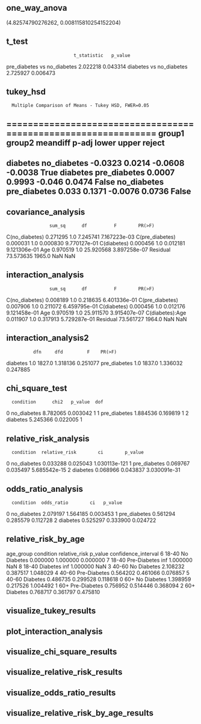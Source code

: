 ## one_way_anova

(4.82574790276262, 0.008115810254152204)

## t_test

                             t_statistic   p_value
pre_diabetes vs no_diabetes     2.022218  0.043314
diabetes vs no_diabetes         2.725927  0.006473

## tukey_hsd

      Multiple Comparison of Means - Tukey HSD, FWER=0.05      
===============================================================
   group1      group2    meandiff p-adj   lower   upper  reject
---------------------------------------------------------------
   diabetes  no_diabetes  -0.0323 0.0214 -0.0608 -0.0038   True
   diabetes pre_diabetes   0.0007 0.9993  -0.046  0.0474  False
no_diabetes pre_diabetes    0.033 0.1371 -0.0076  0.0736  False
---------------------------------------------------------------

## covariance_analysis

                    sum_sq      df          F        PR(>F)
C(no_diabetes)    0.271295     1.0   7.245741  7.167223e-03
C(pre_diabetes)   0.000031     1.0   0.000830  9.770127e-01
C(diabetes)       0.000456     1.0   0.012181  9.121306e-01
Age               0.970519     1.0  25.920568  3.897258e-07
Residual         73.573635  1965.0        NaN           NaN

## interaction_analysis

                    sum_sq      df          F        PR(>F)
C(no_diabetes)    0.008189     1.0   0.218635  6.401336e-01
C(pre_diabetes)   0.007906     1.0   0.211072  6.459795e-01
C(diabetes)       0.000456     1.0   0.012176  9.121458e-01
Age               0.970519     1.0  25.911570  3.915407e-07
C(diabetes):Age   0.011907     1.0   0.317913  5.729287e-01
Residual         73.561727  1964.0        NaN           NaN

## interaction_analysis2

              dfn     dfd         F    PR(>F)
diabetes      1.0  1827.0  1.318136  0.251077
pre_diabetes  1.0  1837.0  1.336032  0.247885

## chi_square_test

      condition      chi2   p_value  dof
0   no_diabetes  8.782065  0.003042    1
1  pre_diabetes  1.884536  0.169819    1
2      diabetes  5.245366  0.022005    1

## relative_risk_analysis

      condition  relative_risk        ci        p_value
0   no_diabetes       0.033288  0.025043  1.030113e-121
1  pre_diabetes       0.069767  0.035497   5.685542e-15
2      diabetes       0.068966  0.043837   3.030091e-31

## odds_ratio_analysis

      condition  odds_ratio        ci   p_value
0   no_diabetes    2.079197  1.564185  0.003453
1  pre_diabetes    0.561294  0.285579  0.112728
2      diabetes    0.525297  0.333900  0.024722

## relative_risk_by_age

  age_group     condition  relative_risk   p_value  confidence_interval
6     18-40   No Diabetes       0.000000  1.000000             0.000000
7     18-40  Pre-Diabetes            inf  1.000000                  NaN
8     18-40      Diabetes            inf  1.000000                  NaN
3     40-60   No Diabetes       2.108232  0.387517             1.048029
4     40-60  Pre-Diabetes       0.564202  0.461066             0.076857
5     40-60      Diabetes       0.486735  0.299528             0.118618
0       60+   No Diabetes       1.398959  0.217526             1.004492
1       60+  Pre-Diabetes       0.756952  0.514446             0.368094
2       60+      Diabetes       0.768717  0.361797             0.475810

## visualize_tukey_results

## plot_interaction_analysis

## visualize_chi_square_results

## visualize_relative_risk_results

## visualize_odds_ratio_results

## visualize_relative_risk_by_age_results

